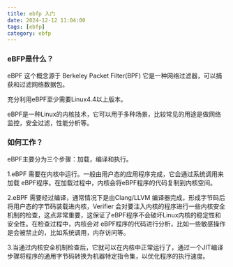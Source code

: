 ```yaml
---
title: ebfp 入门
date: 2024-12-12 11:04:00
tags: [ebfp]
category: ebfp
---
```


### eBFP是什么？

eBPF 这个概念源于 Berkeley Packet Filter(BPF) 它是一种网络过滤器，可以捕获和过滤网络数据包。

充分利用eBPF至少需要Linux4.4以上版本。

eBPF是一种Linux的内核技术，它可以用于多种场景，比较常见的用途是做网络监控，安全过滤，性能分析等。



### 如何工作？

eBPF主要分为三个步骤：加载，编译和执行。

1.eBPF 需要在内核中运行。一般由用户态的应用程序完成，它会通过系统调用来加载 eBPF程序。在加载过程中，内核会将eBPF程序的代码复制到内核空间。

2.eBPF 需要经过编译，通常情况下是由Clang/LLVM 编译器完成，形成字节码后将用户态的字节码装载进内核，Verifier 会对要注入内核的程序进行一些内核安全机制的检查，这点非常重要，这保证了eBPF程序不会破坏Linux内核的稳定性和安全性。在检查过程中，内核会对 eBPF程序的代码进行分析，比如一些敏感操作是会被禁止的，比如系统调用，内存访问等。

3.当通过内核安全机制检查后，它就可以在内核中正常运行了，通过一个JIT编译步骤将程序的通用字节码转换为机器特定指令集，以优化程序的执行速度。









